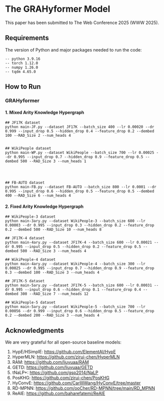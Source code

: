 # The GRAHyformer Model
This paper has been submitted to The Web Conference 2025 (WWW 2025).



## Requirements
The version of Python and major packages needed to run the code:
   
    -- python 3.9.16
    -- torch 1.12.0
    -- numpy 1.26.0
    -- tqdm 4.65.0



## How to Run

### GRAHyformer

#### 1. Mixed Arity Knowledge Hypergraph
```
## JF17K dataset
python main-JF.py --dataset JF17K --batch_size 400 --lr 0.00020 --dr 0.999 --input_drop 0.5 --hidden_drop 0.4 --feature_drop 0.2 --dembed 100 --RAD_Size 2 --num_heads 4


## WikiPeople dataset
python main-WP.py --dataset WikiPeople --batch_size 700 --lr 0.00025 --dr 0.995 --input_drop 0.7 --hidden_drop 0.9 --feature_drop 0.5 --dembed 500 --RAD_Size 3 --num_heads 1




## FB-AUTO dataset
python main-FB.py --dataset FB-AUTO --batch_size 800 --lr 0.0001 --dr 0.995 --input_drop 0.6 --hidden_drop 0.5 --feature_drop 0.5 --dembed 400 --RAD_Size 6 --num_heads 4
```


#### 2. Fixed Arity Knowledge Hypergraph
```
## WikiPeople-3 dataset
python main-3ary.py --dataset WikiPeople-3 --batch_size 600 --lr 0.00003 --dr 0.995 --input_drop 0.3 --hidden_drop 0.2 --feature_drop 0.2 --dembed 500 --RAD_Size 10 --num_heads 8

## JF17K-4 dataset
python main-4ary.py --dataset JF17K-4 --batch_size 600 --lr 0.00021 --dr 0.995 --input_drop 0.5 --hidden_drop 0.2 --feature_drop 0.5 --dembed 500 --RAD_Size 3 --num_heads 4

## WikiPeople-4 dataset
python main-4ary.py --dataset WikiPeople-4 --batch_size 300 --lr 0.00025 --dr 0.995 --input_drop 0.7 --hidden_drop 0.9 --feature_drop 0.3 --dembed 100 --RAD_Size 3 --num_heads 4

## JF17K-5 dataset
python main-5ary.py --dataset JF17K-5 --batch_size 600 --lr 0.00031 --dr 0.995 --input_drop 0.6 --hidden_drop 0.1 --feature_drop 0.4 --dembed 300 --RAD_Size 7 --num_heads 12

## WikiPeople-5 dataset
python main-5ary.py --dataset WikiPeople-5 --batch_size 700 --lr 0.00056 --dr 0.999 --input_drop 0.6 --hidden_drop 0.5 --feature_drop 0.2 --dembed 200 --RAD_Size 3 --num_heads 4
```








## Acknowledgments
We are very grateful for all open-source baseline models:

1. HypE/HSimplE: https://github.com/ElementAI/HypE
2. HyperMLN: https://github.com/zirui-chen/HyperMLN
3. RAM: https://github.com/liuyuaa/RAM
4. GETD: https://github.com/liuyuaa/GETD
5. tNaLP+: https://github.com/gsp2014/NaLP
6. PosKHG: https://github.com/zirui-chen/PosKHG
7. HyConvE: https://github.com/CarllllWang/HyConvE/tree/master
8. RD-MPNN: https://github.com/ooCher/RD-MPNN/tree/main/RD_MPNN
9. ReAlE: https://github.com/baharefatemi/ReAlE
